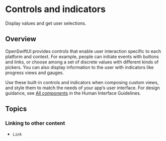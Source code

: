 # Controls and indicators

Display values and get user selections.

## Overview

OpenSwiftUI provides controls that enable user interaction specific to each platform and context. For example, people can initiate events with buttons and links, or choose among a set of discrete values with different kinds of pickers. You can also display information to the user with indicators like progress views and gauges.

Use these built-in controls and indicators when composing custom views, and style them to match the needs of your app’s user interface. For design guidance, see [All components](https://developer.apple.com/design/human-interface-guidelines/components) in the Human Interface Guidelines.

## Topics

### Linking to other content

- ``Link``
